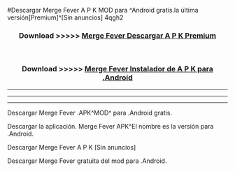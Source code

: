 #Descargar Merge Fever  A P K MOD para ^Android gratis.la última versión[Premium]^[Sin anuncios] 4qgh2



<div align="center">
<h3>Download >>>>> <a href="https://es-web.web.app/?es= Merge Fever ">Merge Fever  Descargar A P K Premium</a></h3><br>

<h3>Download >>>>> <a href="https://es-web.web.app/?es= Merge Fever ">Merge Fever  Instalador de A P K para .Android</a></h3>
</div>


----------------------------------------------------------

----------------------------------------------------------

----------------------------------------------------------

Descargar Merge Fever  .APK^MOD^ para .Android gratis.

Descargar la aplicación. Merge Fever  APK^El nombre es la versión para .Android.

Descargar Merge Fever  A P K [Sin anuncios]

Descargar Merge Fever  gratuita del mod para .Android.